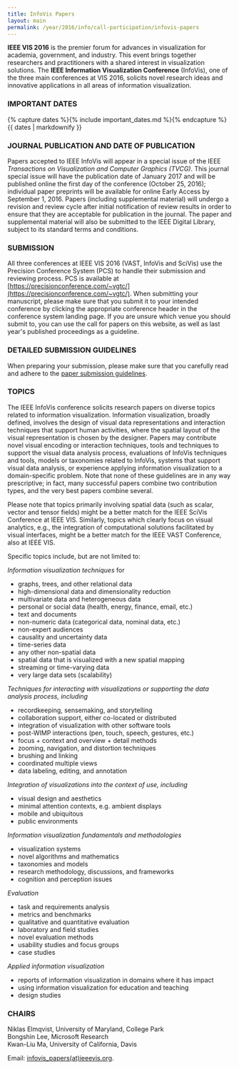 ```yaml
---
title: InfoVis Papers
layout: main
permalink: /year/2016/info/call-participation/infovis-papers
---
```


**IEEE VIS 2016** is the premier forum for advances in visualization for
academia, government, and industry. This event brings together
researchers and practitioners with a shared interest in visualization
solutions. The **IEEE Information Visualization Conference** (InfoVis),
one of the three main conferences at VIS 2016, solicits novel research
ideas and innovative applications in all areas of information
visualization.

### IMPORTANT DATES

{% capture dates %}{% include important_dates.md %}{% endcapture %}
{{ dates | markdownify }}

### JOURNAL PUBLICATION AND DATE OF PUBLICATION

Papers accepted to IEEE InfoVis will appear in a special issue of the
IEEE *Transactions on Visualization and Computer Graphics
(TVCG)*. This journal special issue will have the publication date of
January 2017 and will be published online the first day of the
conference (October 25, 2016); individual paper preprints will be
available for online Early Access by September 1, 2016. Papers
(including supplemental material) will undergo a revision and review
cycle after initial notification of review results in order to ensure
that they are acceptable for publication in the journal. The paper and
supplemental material will also be submitted to the IEEE Digital
Library, subject to its standard terms and conditions.

### SUBMISSION

All three conferences at IEEE VIS 2016 (VAST, InfoVis and SciVis) use
the Precision Conference System (PCS) to handle their submission and
reviewing process. PCS is available at
[https://precisionconference.com/~vgtc/](https://precisionconference.com/~vgtc/). When
submitting your manuscript, please make sure that you submit it to
your intended conference by clicking the appropriate conference header
in the conference system landing page. If you are unsure which venue
you should submit to, you can use the call for papers on this website,
as well as last year's published proceedings as a guideline.

### DETAILED SUBMISSION GUIDELINES

When preparing your submission, please make sure that you carefully
read and adhere to the
[paper submission guidelines](/year/2016/info/call-participation/paper-submission-guidelines).

### TOPICS

The IEEE InfoVis conference solicits research papers on diverse topics
related to information visualization. Information visualization,
broadly defined, involves the design of visual data representations
and interaction techniques that support human activities, where the
spatial layout of the visual representation is chosen by the
designer. Papers may contribute novel visual encoding or interaction
techniques, tools and techniques to support the visual data analysis
process, evaluations of InfoVis techniques and tools, models or
taxonomies related to InfoVis, systems that support visual data
analysis, or experience applying information visualization to a
domain-specific problem. Note that none of these guidelines are in any
way prescriptive; in fact, many successful papers combine two
contribution types, and the very best papers combine several.

Please note that topics primarily involving spatial data (such as
scalar, vector and tensor fields) might be a better match for the IEEE
SciVis Conference at IEEE VIS. Similarly, topics which clearly focus
on visual analytics, e.g., the integration of computational solutions
facilitated by visual interfaces, might be a better match for the IEEE
VAST Conference, also at IEEE VIS.

Specific topics include, but are not limited to:

*Information visualization techniques* for

* graphs, trees, and other relational data
* high-dimensional data and dimensionality reduction
* multivariate data and heterogeneous data
* personal or social data (health, energy, finance, email, etc.)
* text and documents
* non-numeric data (categorical data, nominal data, etc.)
* non-expert audiences
* causality and uncertainty data
* time-series data
* any other non-spatial data
* spatial data that is visualized with a new spatial mapping
* streaming or time-varying data
* very large data sets (scalability)

*Techniques for interacting with visualizations or supporting the
  data analysis process, including*

* recordkeeping, sensemaking, and storytelling
* collaboration support, either co-located or distributed
* integration of visualization with other software tools
* post-WIMP interactions (pen, touch, speech, gestures, etc.)
* focus + context and overview + detail methods
* zooming, navigation, and distortion techniques
* brushing and linking
* coordinated multiple views
* data labeling, editing, and annotation

*Integration of visualizations into the context of use, including*

* visual design and aesthetics
* minimal attention contexts, e.g. ambient displays
* mobile and ubiquitous
* public environments

*Information visualization fundamentals and methodologies*

* visualization systems
* novel algorithms and mathematics
* taxonomies and models
* research methodology, discussions, and frameworks
* cognition and perception issues

*Evaluation*

* task and requirements analysis
* metrics and benchmarks
* qualitative and quantitative evaluation
* laboratory and field studies
* novel evaluation methods
* usability studies and focus groups
* case studies

*Applied information visualization*

* reports of information visualization in domains where it has impact
* using information visualization for education and teaching
* design studies

### CHAIRS

Niklas Elmqvist, University of Maryland, College Park  
Bongshin Lee, Microsoft Research  
Kwan-Liu Ma, University of California, Davis

Email: [infovis_papers(at)ieeevis.org](mailto:infovis_papers@ieeevis.org).
